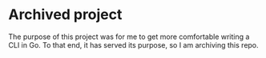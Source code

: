 # Archived project

The purpose of this project was for me to get more comfortable writing a CLI in Go. To that end, it has served its purpose, so I am archiving this repo.
